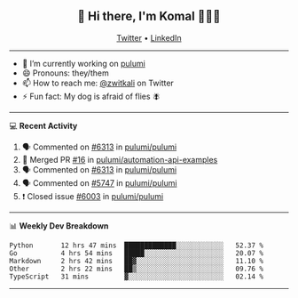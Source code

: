 <h2 align="center"> 👋 Hi there, I'm Komal 🧑🏾‍💻 </h2>
<p align="center">
    <a href="https://twitter.com/zwitkali">Twitter</a> •
    <a href="https://www.linkedin.com/in/komal-ali/">LinkedIn</a>
</p>

--------

- 🔭 I’m currently working on [pulumi](https://github.com/pulumi/pulumi)
- 😄 Pronouns: they/them
- 📫 How to reach me: [@zwitkali](https://twitter.com/zwitkali) on Twitter
- ⚡ Fun fact: My dog is afraid of flies 🪰

--------
💻 **Recent Activity**

<!--START_SECTION:activity-->
1. 🗣 Commented on [#6313](https://github.com/pulumi/pulumi/issues/6313) in [pulumi/pulumi](https://github.com/pulumi/pulumi)
2. 🎉 Merged PR [#16](https://github.com/pulumi/automation-api-examples/pull/16) in [pulumi/automation-api-examples](https://github.com/pulumi/automation-api-examples)
3. 🗣 Commented on [#6313](https://github.com/pulumi/pulumi/issues/6313) in [pulumi/pulumi](https://github.com/pulumi/pulumi)
4. 🗣 Commented on [#5747](https://github.com/pulumi/pulumi/issues/5747) in [pulumi/pulumi](https://github.com/pulumi/pulumi)
5. ❗️ Closed issue [#6003](https://github.com/pulumi/pulumi/issues/6003) in [pulumi/pulumi](https://github.com/pulumi/pulumi)
<!--END_SECTION:activity-->

--------

📊 **Weekly Dev Breakdown**
<!--START_SECTION:waka-->
```text
Python       12 hrs 47 mins  █████████████░░░░░░░░░░░░   52.37 % 
Go           4 hrs 54 mins   █████░░░░░░░░░░░░░░░░░░░░   20.07 % 
Markdown     2 hrs 42 mins   ██▓░░░░░░░░░░░░░░░░░░░░░░   11.10 % 
Other        2 hrs 22 mins   ██▒░░░░░░░░░░░░░░░░░░░░░░   09.76 % 
TypeScript   31 mins         ▓░░░░░░░░░░░░░░░░░░░░░░░░   02.14 % 
```
<!--END_SECTION:waka-->

--------